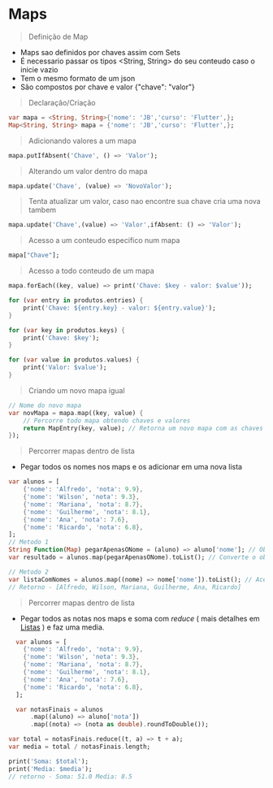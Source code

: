 # Maps
> Definição de Map
- Maps sao definidos por chaves assim com Sets
- É necessario passar os tipos <String, String> do seu conteudo caso o inicie vazio
- Tem o mesmo formato de um json
- São compostos por chave e valor {"chave": "valor"}
>Declaração/Criação
```dart
var mapa = <String, String>{'nome': 'JB','curso': 'Flutter',};
Map<String, String> mapa = {'nome': 'JB','curso': 'Flutter',};
```
>Adicionando valores a um mapa
```dart
mapa.putIfAbsent('Chave', () => 'Valor');
```
>Alterando um valor dentro do mapa
```dart
mapa.update('Chave', (value) => 'NovoValor');
```
>Tenta atualizar um valor, caso nao encontre sua chave cria uma nova tambem
```dart
mapa.update('Chave',(value) => 'Valor',ifAbsent: () => 'Valor');
```
>Acesso a um conteudo especifico num mapa
```dart
mapa["Chave"];
```
>Acesso a todo conteudo de um mapa
```dart
mapa.forEach((key, value) => print('Chave: $key - valor: $value'));
```
```dart
for (var entry in produtos.entries) {
    print('Chave: ${entry.key} - valor: ${entry.value}');
}
```
```dart
for (var key in produtos.keys) {
    print('Chave: $key');
}
```
```dart
for (var value in produtos.values) {
    print('Valor: $value');
}
```
>Criando um novo mapa igual 
```dart
// Nome do novo mapa
var novMapa = mapa.map((key, value) {
    // Percorre todo mapa obtendo chaves e valores 
    return MapEntry(key, value); // Retorna um novo mapa com as chaves e valores obtidos
});
```
>Percorrer mapas dentro de lista
- Pegar todos os nomes nos maps e os adicionar em uma nova lista
```dart
var alunos = [
    {'nome': 'Alfredo', 'nota': 9.9},
    {'nome': 'Wilson', 'nota': 9.3},
    {'nome': 'Mariana', 'nota': 8.7},
    {'nome': 'Guilherme', 'nota': 8.1},
    {'nome': 'Ana', 'nota': 7.6},
    {'nome': 'Ricardo', 'nota': 6.8},
];
// Metodo 1
String Function(Map) pegarApenasONome = (aluno) => aluno['nome']; // Obtem os nomes da lista e retorna um objeto
var resultado = alunos.map(pegarApenasONome).toList(); // Converte o objeto em um map e depois em uma lista

// Metodo 2
var listaComNomes = alunos.map((nome) => nome['nome']).toList(); // Acessa todos os itens na lista, e obtem todos os valores na chave nome
// Retorno - [Alfredo, Wilson, Mariana, Guilherme, Ana, Ricardo]
```
>Percorrer mapas dentro de lista
- Pegar todos as notas nos maps e soma com *reduce* ( mais detalhes em [Listas](./Listas.md) ) e faz uma media.
```dart
  var alunos = [
    {'nome': 'Alfredo', 'nota': 9.9},
    {'nome': 'Wilson', 'nota': 9.3},
    {'nome': 'Mariana', 'nota': 8.7},
    {'nome': 'Guilherme', 'nota': 8.1},
    {'nome': 'Ana', 'nota': 7.6},
    {'nome': 'Ricardo', 'nota': 6.8},
  ];

  var notasFinais = alunos
      .map((aluno) => aluno['nota'])
      .map((nota) => (nota as double).roundToDouble());

var total = notasFinais.reduce((t, a) => t + a);
var media = total / notasFinais.length;

print('Soma: $total');
print('Media: $media');
// retorno - Soma: 51.0 Media: 8.5
```




